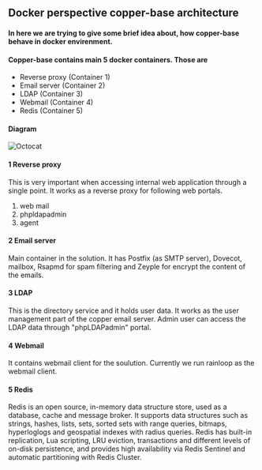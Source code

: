 ## Docker perspective copper-base architecture

#### In here we are trying to give some brief idea about, how copper-base behave in docker envirenment. 
#### Copper-base contains main 5 docker containers. Those are

  - Reverse proxy (Container 1)
  - Email server (Container 2)
  - LDAP (Container 3)
  - Webmail (Container 4)
  - Redis (Container 5)
  
#### Diagram

![Octocat](https://github.com/LankaSoftwareFoundation/Copper-EmailSolution/blob/master/docker_perspective_copper_base_architecture.png)

#### 1 Reverse proxy

This is very important when accessing internal web application through a single point. It works as a reverse proxy for following web portals.
  1. web mail
  2. phpldapadmin
  3. agent

#### 2 Email server

Main container in the solution. It has Postfix (as SMTP server), Dovecot, mailbox, Rsapmd for spam filtering and Zeyple for encrypt the content of the emails.

#### 3 LDAP

This is the directory service and it holds user data. It works as the user management part of the copper email server. Admin user can access the LDAP data through "phpLDAPadmin" portal.

#### 4 Webmail

It contains webmail client for the soulution. Currently we run rainloop as the webmail client.

#### 5 Redis 

Redis is an open source, in-memory data structure store, used as a database, cache and message broker. It supports data structures such as strings, hashes, lists, sets, sorted sets with range queries, bitmaps, hyperloglogs and geospatial indexes with radius queries. Redis has built-in replication, Lua scripting, LRU eviction, transactions and different levels of on-disk persistence, and provides high availability via Redis Sentinel and automatic partitioning with Redis Cluster.

